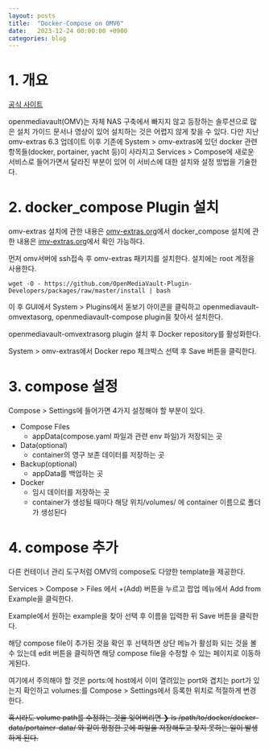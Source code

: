 ```yaml
---
layout: posts
title:  "Docker-Compose on OMV6"
date:   2023-12-24 00:00:00 +0900
categories: blog
---
```

# 1. 개요

[공식 사이트](https://www.openmediavault.org/)

openmediavault(OMV)는 자체 NAS 구축에서 빠지지 않고 등장하는 솔루션으로 많은 설치 가이드 문서나 영상이 있어 설치하는 것은 어렵지 않게 찾을 수 있다. 다만 지난 omv-extras 6.3 업데이트 이후 기존에 System > omv-extras에 있던 docker 관련 항목들(docker, portainer, yacht 등)이 사라지고 Services > Compose에 새로운 서비스로 들어가면서 달라진 부분이 있어 이 서비스에 대한 설치와 설정 방법을 기술한다.

# 2. docker_compose Plugin 설치 

omv-extras 설치에 관한 내용은 [omv-extras.org](https://wiki.omv-extras.org/doku.php?id=misc_docs:omv_extras)에서
docker_compose 설치에 관한 내용은 [imv-extras.org](https://wiki.omv-extras.org/doku.php?id=omv6:omv6_plugins:docker_compose)에서 확인 가능하다.

먼저 omv서버에 ssh접속 후 omv-extras 패키지를 설치한다. 설치에는 root 계정을 사용한다.
```
wget -O - https://github.com/OpenMediaVault-Plugin-Developers/packages/raw/master/install | bash
```

이 후 GUI에서 System > Plugins에서 돋보기 아이콘을 클릭하고 openmediavault-omvextasorg, openmediavault-compose plugin을 찾아서 설치한다.

openmediavault-omvextrasorg plugin 설치 후 Docker repository를 활성화한다. 

System > omv-extras에서 Docker repo 체크박스 선택 후 Save 버튼을 클릭한다. 


# 3. compose 설정
Compose > Settings에 들어가면 4가지 설정해야 할 부분이 있다.

- Compose Files
    - appData(compose.yaml 파일과 관련 env 파일)가 저장되는 곳
- Data(optional)
    - container의 영구 보존 데이터를 저장하는 곳
- Backup(optional)
    - appData를 백업하는 곳
- Docker
    - 임시 데이터를 저장하는 곳
    - container가 생성될 때마다 해당 위치/volumes/ 에 container 이름으로 폴더가 생성된다

# 4. compose 추가
다른 컨테이너 관리 도구처럼 OMV의 compose도 다양한 template을 제공한다. 

Services > Compose > Files 에서 +(Add) 버튼을 누르고 팝업 메뉴에서 Add from Example을 클릭한다.

Example에서 원하는 example을 찾아 선택 후 이름을 입력한 뒤 Save 버튼을 클릭한다.

해당 compose file이 추가된 것을 확인 후 선택하면 상단 메뉴가 활성화 되는 것을 볼 수 있는데 edit 버튼을 클릭하면 해당 compose file을 수정할 수 있는 페이지로 이동하게된다.

여기에서 주의해야 할 것은 ports:에 host에서 이미 열려있는 port와 겹치는 port가 있는지 확인하고 volumes:를 Compose > Settings에서 등록한 위치로 적절하게 변경한다. 

~~혹시라도 volume path를 수정하는 것을 잊어버리면
❯ ls /path/to/docker/docker-data/portainer-data/
와 같이 멍청한 곳에 파일을 저장해두고 찾지 못하는 일이 발생하게 된다.~~